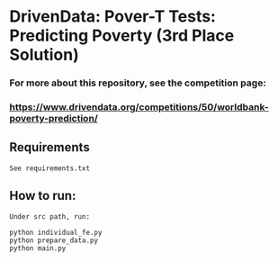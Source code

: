 
# DrivenData: Pover-T Tests: Predicting Poverty (3rd Place Solution)

 ### For more about this repository, see the competition page:
 ### https://www.drivendata.org/competitions/50/worldbank-poverty-prediction/

 ## Requirements
    See requirements.txt
 ## How to run:
 	Under src path, run: 

	python individual_fe.py
	python prepare_data.py
	python main.py


